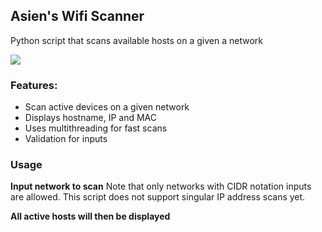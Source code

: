 ## Asien's Wifi Scanner

Python script that scans available hosts on a given a network

![](https://i.imgur.com/0Ud9tec.png)


### Features:
- Scan active devices on a given network
- Displays hostname, IP and MAC
- Uses multithreading for fast scans
- Validation for inputs

### Usage
__Input network to scan__
Note that only networks with CIDR notation inputs are allowed. This script does not support singular IP address scans yet.

__All active hosts will then be displayed__


